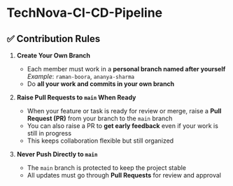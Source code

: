 # TechNova-CI-CD-Pipeline

## ✅ Contribution Rules

1. **Create Your Own Branch**

   * Each member must work in a **personal branch named after yourself**
     *Example*: `raman-boora`, `ananya-sharma`
   * Do **all your work and commits in your own branch**

2. **Raise Pull Requests to `main` When Ready**

   * When your feature or task is ready for review or merge, raise a **Pull Request (PR)** from your branch to the `main` branch
   * You can also raise a PR to **get early feedback** even if your work is still in progress
   * This keeps collaboration flexible but still organized

3. **Never Push Directly to `main`**

   * The `main` branch is protected to keep the project stable
   * All updates must go through **Pull Requests** for review and approval

